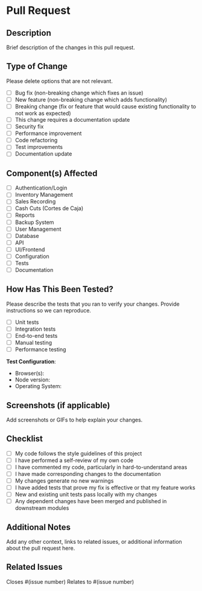 # Pull Request

## Description

Brief description of the changes in this pull request.

## Type of Change

Please delete options that are not relevant.

- [ ] Bug fix (non-breaking change which fixes an issue)
- [ ] New feature (non-breaking change which adds functionality)
- [ ] Breaking change (fix or feature that would cause existing functionality to not work as expected)
- [ ] This change requires a documentation update
- [ ] Security fix
- [ ] Performance improvement
- [ ] Code refactoring
- [ ] Test improvements
- [ ] Documentation update

## Component(s) Affected

- [ ] Authentication/Login
- [ ] Inventory Management
- [ ] Sales Recording
- [ ] Cash Cuts (Cortes de Caja)
- [ ] Reports
- [ ] Backup System
- [ ] User Management
- [ ] Database
- [ ] API
- [ ] UI/Frontend
- [ ] Configuration
- [ ] Tests
- [ ] Documentation

## How Has This Been Tested?

Please describe the tests that you ran to verify your changes. Provide instructions so we can reproduce.

- [ ] Unit tests
- [ ] Integration tests
- [ ] End-to-end tests
- [ ] Manual testing
- [ ] Performance testing

**Test Configuration**:
- Browser(s): 
- Node version: 
- Operating System: 

## Screenshots (if applicable)

Add screenshots or GIFs to help explain your changes.

## Checklist

- [ ] My code follows the style guidelines of this project
- [ ] I have performed a self-review of my own code
- [ ] I have commented my code, particularly in hard-to-understand areas
- [ ] I have made corresponding changes to the documentation
- [ ] My changes generate no new warnings
- [ ] I have added tests that prove my fix is effective or that my feature works
- [ ] New and existing unit tests pass locally with my changes
- [ ] Any dependent changes have been merged and published in downstream modules

## Additional Notes

Add any other context, links to related issues, or additional information about the pull request here.

## Related Issues

Closes #(issue number)
Relates to #(issue number)